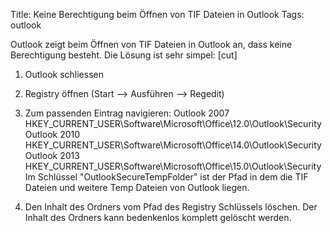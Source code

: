 Title: Keine Berechtigung beim Öffnen von TIF Dateien in Outlook
Tags: outlook
 
Outlook zeigt beim Öffnen von TIF Dateien in Outlook an, dass keine Berechtigung besteht.
Die Lösung ist sehr simpel:
[cut]

1. Outlook schliessen

2. Registry öffnen (Start --> Ausführen --> Regedit)

3. Zum passenden Eintrag navigieren:
   Outlook 2007   HKEY_CURRENT_USER\Software\Microsoft\Office\12.0\Outlook\Security
   Outlook 2010 	 HKEY_CURRENT_USER\Software\Microsoft\Office\14.0\Outlook\Security
   Outlook 2013   HKEY_CURRENT_USER\Software\Microsoft\Office\15.0\Outlook\Security
Im Schlüssel "OutlookSecureTempFolder" ist der Pfad in dem die TIF Dateien und weitere Temp Dateien von Outlook liegen.

4. Den Inhalt des Ordners vom Pfad des Registry Schlüssels löschen.
   Der Inhalt des Ordners kann bedenkenlos komplett gelöscht werden.

